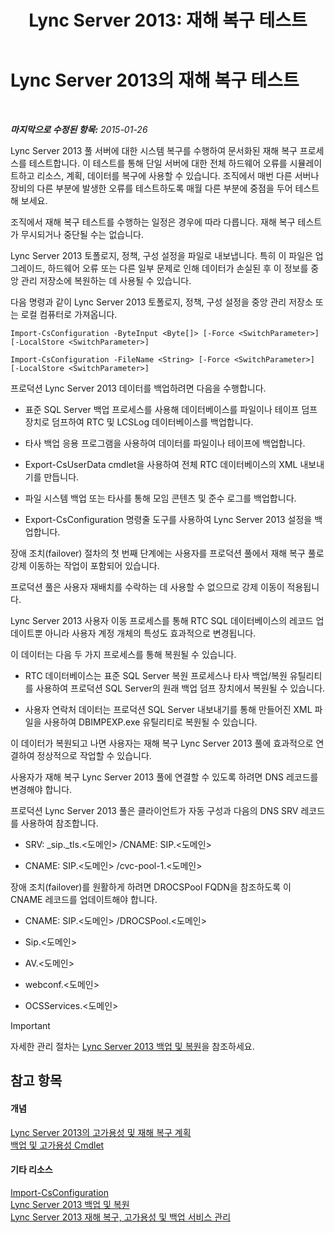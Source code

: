 ﻿---
title: 'Lync Server 2013: 재해 복구 테스트'
TOCTitle: 재해 복구 테스트
ms:assetid: 04f5e747-d837-4350-9fc0-8605dbf025a7
ms:mtpsurl: https://technet.microsoft.com/ko-kr/library/Dn747887(v=OCS.15)
ms:contentKeyID: 62293562
ms.date: 08/10/2015
mtps_version: v=OCS.15
ms.translationtype: HT
---

# Lync Server 2013의 재해 복구 테스트

 

_**마지막으로 수정된 항목:** 2015-01-26_

Lync Server 2013 풀 서버에 대한 시스템 복구를 수행하여 문서화된 재해 복구 프로세스를 테스트합니다. 이 테스트를 통해 단일 서버에 대한 전체 하드웨어 오류를 시뮬레이트하고 리소스, 계획, 데이터를 복구에 사용할 수 있습니다. 조직에서 매번 다른 서버나 장비의 다른 부분에 발생한 오류를 테스트하도록 매월 다른 부분에 중점을 두어 테스트해 보세요.

조직에서 재해 복구 테스트를 수행하는 일정은 경우에 따라 다릅니다. 재해 복구 테스트가 무시되거나 중단될 수는 없습니다.


Lync Server 2013 토폴로지, 정책, 구성 설정을 파일로 내보냅니다. 특히 이 파일은 업그레이드, 하드웨어 오류 또는 다른 일부 문제로 인해 데이터가 손실된 후 이 정보를 중앙 관리 저장소에 복원하는 데 사용될 수 있습니다.

다음 명령과 같이 Lync Server 2013 토폴로지, 정책, 구성 설정을 중앙 관리 저장소 또는 로컬 컴퓨터로 가져옵니다.

`Import-CsConfiguration -ByteInput <Byte[]> [-Force <SwitchParameter>] [-LocalStore <SwitchParameter>]`

`Import-CsConfiguration -FileName <String> [-Force <SwitchParameter>] [-LocalStore <SwitchParameter>]`

프로덕션 Lync Server 2013 데이터를 백업하려면 다음을 수행합니다.

  - 표준 SQL Server 백업 프로세스를 사용해 데이터베이스를 파일이나 테이프 덤프 장치로 덤프하여 RTC 및 LCSLog 데이터베이스를 백업합니다.

  - 타사 백업 응용 프로그램을 사용하여 데이터를 파일이나 테이프에 백업합니다.

  - Export-CsUserData cmdlet을 사용하여 전체 RTC 데이터베이스의 XML 내보내기를 만듭니다.

  - 파일 시스템 백업 또는 타사를 통해 모임 콘텐츠 및 준수 로그를 백업합니다.

  - Export-CsConfiguration 명령줄 도구를 사용하여 Lync Server 2013 설정을 백업합니다.

장애 조치(failover) 절차의 첫 번째 단계에는 사용자를 프로덕션 풀에서 재해 복구 풀로 강제 이동하는 작업이 포함되어 있습니다.

프로덕션 풀은 사용자 재배치를 수락하는 데 사용할 수 없으므로 강제 이동이 적용됩니다.

Lync Server 2013 사용자 이동 프로세스를 통해 RTC SQL 데이터베이스의 레코드 업데이트뿐 아니라 사용자 계정 개체의 특성도 효과적으로 변경됩니다.

이 데이터는 다음 두 가지 프로세스를 통해 복원될 수 있습니다.

  - RTC 데이터베이스는 표준 SQL Server 복원 프로세스나 타사 백업/복원 유틸리티를 사용하여 프로덕션 SQL Server의 원래 백업 덤프 장치에서 복원될 수 있습니다.

  - 사용자 연락처 데이터는 프로덕션 SQL Server 내보내기를 통해 만들어진 XML 파일을 사용하여 DBIMPEXP.exe 유틸리티로 복원될 수 있습니다.

이 데이터가 복원되고 나면 사용자는 재해 복구 Lync Server 2013 풀에 효과적으로 연결하여 정상적으로 작업할 수 있습니다.

사용자가 재해 복구 Lync Server 2013 풀에 연결할 수 있도록 하려면 DNS 레코드를 변경해야 합니다.

프로덕션 Lync Server 2013 풀은 클라이언트가 자동 구성과 다음의 DNS SRV 레코드를 사용하여 참조합니다.

  - SRV: \_sip.\_tls.\<도메인\> /CNAME: SIP.\<도메인\>

  - CNAME: SIP.\<도메인\> /cvc-pool-1.\<도메인\>

장애 조치(failover)를 원활하게 하려면 DROCSPool FQDN을 참조하도록 이 CNAME 레코드를 업데이트해야 합니다.

  - CNAME: SIP.\<도메인\> /DROCSPool.\<도메인\>

  - Sip.\<도메인\>

  - AV.\<도메인\>

  - webconf.\<도메인\>

  - OCSServices.\<도메인\>


> [!IMPORTANT]
> 자세한 관리 절차는 <A href="lync-server-2013-backing-up-and-restoring-lync-server.md">Lync Server 2013 백업 및 복원</A>을 참조하세요.



## 참고 항목

#### 개념

[Lync Server 2013의 고가용성 및 재해 복구 계획](lync-server-2013-planning-for-high-availability-and-disaster-recovery.md)  
[백업 및 고가용성 Cmdlet](https://docs.microsoft.com/en-us/powershell/module/skype/?view=skype-ps)  

#### 기타 리소스

[Import-CsConfiguration](https://docs.microsoft.com/en-us/powershell/module/skype/Import-CsConfiguration)  
[Lync Server 2013 백업 및 복원](lync-server-2013-backing-up-and-restoring-lync-server.md)  
[Lync Server 2013 재해 복구, 고가용성 및 백업 서비스 관리](lync-server-2013-managing-lync-server-disaster-recovery-high-availability-and-backup-service.md)

